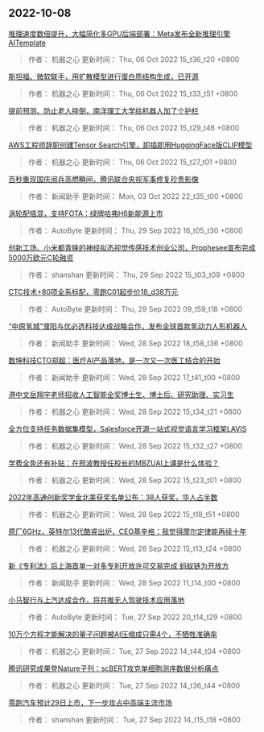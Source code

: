 
## 2022-10-08

 [推理速度数倍提升，大幅简化多GPU后端部署：Meta发布全新推理引擎AITemplate](https://www.jiqizhixin.com/articles/2022-10-06-4)

> 作者： 机器之心  更新时间： Thu, 06 Oct 2022 15_t36_t20 +0800

 [斯坦福、微软联手，用扩散模型进行蛋白质结构生成，已开源](https://www.jiqizhixin.com/articles/2022-10-06-3)

> 作者： 机器之心  更新时间： Thu, 06 Oct 2022 15_t33_t51 +0800

 [提前预测、防止老人摔倒，南洋理工大学给机器人加了个护栏](https://www.jiqizhixin.com/articles/2022-10-06-2)

> 作者： 机器之心  更新时间： Thu, 06 Oct 2022 15_t29_t46 +0800

 [AWS工程师辞职创建Tensor Search引擎，即插即用HuggingFace版CLIP模型](https://www.jiqizhixin.com/articles/2022-10-06)

> 作者： 机器之心  更新时间： Thu, 06 Oct 2022 15_t27_t01 +0800

 [百秒重现国庆阅兵高燃瞬间，腾讯联合央视军事修复珍贵影像](https://www.jiqizhixin.com/articles/2022-10-03-14)

> 作者： 新闻助手  更新时间： Mon, 03 Oct 2022 22_t35_t00 +0800

 [涡轮配插混，支持FOTA：绿牌哈弗H6新能源上市](https://www.jiqizhixin.com/articles/2022-09-29-3)

> 作者： AutoByte  更新时间： Thu, 29 Sep 2022 16_t05_t30 +0800

 [创新工场、小米都青睐的神经拟态视觉传感技术创业公司，Prophesee宣布完成5000万欧元C轮融资](https://www.jiqizhixin.com/articles/2022-09-29-2)

> 作者： shanshan  更新时间： Thu, 29 Sep 2022 15_t03_t09 +0800

 [CTC技术+80项全系标配，零跑C01起步价18_d38万元](https://www.jiqizhixin.com/articles/2022-09-29)

> 作者： AutoByte  更新时间： Thu, 29 Sep 2022 09_t59_t18 +0800

 [“中原氢城”濮阳与优必选科技达成战略合作，发布全球首款氢动力人形机器人](https://www.jiqizhixin.com/articles/2022-09-28-8)

> 作者： 新闻助手  更新时间： Wed, 28 Sep 2022 18_t58_t36 +0800

 [数坤科技CTO郑超：医疗AI产品落地，是一次又一次医工结合的开始](https://www.jiqizhixin.com/articles/2022-09-28-7)

> 作者： 新闻助手  更新时间： Wed, 28 Sep 2022 17_t41_t00 +0800

 [港中文岳翔宇老师招收人工智能全奖博士生、博士后、研究助理、实习生](https://www.jiqizhixin.com/articles/2022-09-28-6)

> 作者： 机器之心  更新时间： Wed, 28 Sep 2022 15_t34_t21 +0800

 [全方位支持任务数据集模型，Salesforce开源一站式视觉语言学习框架LAVIS](https://www.jiqizhixin.com/articles/2022-09-28-5)

> 作者： 机器之心  更新时间： Wed, 28 Sep 2022 15_t32_t27 +0800

 [学费全免还有补贴：在邢波教授任校长的MBZUAI上课是什么体验？](https://www.jiqizhixin.com/articles/2022-09-28-4)

> 作者： 机器之心  更新时间： Wed, 28 Sep 2022 15_t23_t01 +0800

 [2022年高通创新奖学金北美获奖名单公布：38人获奖，华人占半数](https://www.jiqizhixin.com/articles/2022-09-28-3)

> 作者： 机器之心  更新时间： Wed, 28 Sep 2022 15_t18_t51 +0800

 [原厂6GHz，英特尔13代酷睿出炉，CEO基辛格：我觉得摩尔定律能再续十年](https://www.jiqizhixin.com/articles/2022-09-28-2)

> 作者： 机器之心  更新时间： Wed, 28 Sep 2022 15_t13_t24 +0800

 [新《专利法》后上海首单一对多专利开放许可交易完成 蚂蚁链为开放方](https://www.jiqizhixin.com/articles/2022-09-28)

> 作者： 新闻助手  更新时间： Wed, 28 Sep 2022 11_t14_t00 +0800

 [小马智行与上汽达成合作，将共推无人驾驶技术应用落地](https://www.jiqizhixin.com/articles/2022-09-27-11)

> 作者： AutoByte  更新时间： Tue, 27 Sep 2022 20_t14_t29 +0800

 [10万个方程才能解决的量子问题被AI压缩成只需4个，不牺牲准确率](https://www.jiqizhixin.com/articles/2022-09-27-10)

> 作者： 机器之心  更新时间： Tue, 27 Sep 2022 14_t44_t04 +0800

 [腾讯研究成果登Nature子刊：scBERT攻克单细胞测序数据分析痛点](https://www.jiqizhixin.com/articles/2022-09-27-9)

> 作者： 机器之心  更新时间： Tue, 27 Sep 2022 14_t36_t44 +0800

 [零跑汽车预计29日上市，下一步攻占中高端主流市场](https://www.jiqizhixin.com/articles/2022-09-27-8)

> 作者： shanshan  更新时间： Tue, 27 Sep 2022 14_t15_t18 +0800
